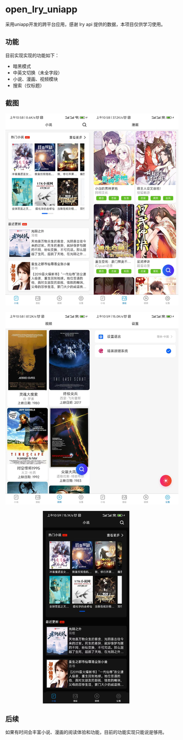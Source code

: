 # open_lry_uniapp
采用uniapp开发的跨平台应用，感谢 lry api 提供的数据，本项目仅供学习使用。
## 功能
目前实现实现的功能如下：
- 暗黑模式
- 中英文切换（未全字段）
- 小说、漫画、视频模块
- 搜索（仅标题）
## 截图
<div align="center" style="display:flex;just-content:space-between;margin-bottom:20px">
<img src="https://github.com/lloyd42/open_lry_uniapp/blob/main/src/static/fiction.jpg" alt="小说" style="width:270px;"/>
<img src="https://github.com/lloyd42/open_lry_uniapp/blob/main/src/static/comic.jpg" alt="漫画" style="width:270px;"/>
</div>
<div align="center" style="display:flex;just-content:space-between;margin-bottom:20px">
<img src="https://github.com/lloyd42/open_lry_uniapp/blob/main/src/static/video.jpg" alt="视频" style="width:270px;"/>
<img src="https://github.com/lloyd42/open_lry_uniapp/blob/main/src/static/setting.jpg" alt="设置" style="width:270px;"/>
</div>
<div align="center">
<img src="https://github.com/lloyd42/open_lry_uniapp/blob/main/src/static/dark.jpg" alt="暗黑模式" style="width:270px;"/>
</div>

## 后续
如果有时间会丰富小说、漫画的阅读体验和功能，目前的功能实现只能说是够用。
